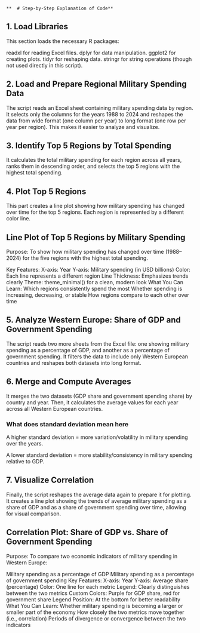 
                                                                                     **  # Step-by-Step Explanation of Code**

## 1. Load Libraries
This section loads the necessary R packages:

readxl for reading Excel files.
dplyr for data manipulation.
ggplot2 for creating plots.
tidyr for reshaping data.
stringr for string operations (though not used directly in this script).

## 2. Load and Prepare Regional Military Spending Data
The script reads an Excel sheet containing military spending data by region. It selects only the columns for the years 1988 to 2024 and reshapes the data from wide format (one column per year) to long format (one row per year per region). This makes it easier to analyze and visualize.

## 3. Identify Top 5 Regions by Total Spending
It calculates the total military spending for each region across all years, ranks them in descending order, and selects the top 5 regions with the highest total spending.

## 4. Plot Top 5 Regions
This part creates a line plot showing how military spending has changed over time for the top 5 regions. Each region is represented by a different color line.

## Line Plot of Top 5 Regions by Military Spending
Purpose:
To show how military spending has changed over time (1988–2024) for the five regions with the highest total spending.

Key Features:
X-axis: Year
Y-axis: Military spending (in USD billions)
Color: Each line represents a different region
Line Thickness: Emphasizes trends clearly
Theme: theme_minimal() for a clean, modern look
What You Can Learn:
Which regions consistently spend the most
Whether spending is increasing, decreasing, or stable
How regions compare to each other over time

## 5. Analyze Western Europe: Share of GDP and Government Spending
The script reads two more sheets from the Excel file: one showing military spending as a percentage of GDP, and another as a percentage of government spending. It filters the data to include only Western European countries and reshapes both datasets into long format.

## 6. Merge and Compute Averages
It merges the two datasets (GDP share and government spending share) by country and year. Then, it calculates the average values for each year across all Western European countries.


### What does standard deviation mean here
A higher standard deviation = more variation/volatility in military spending over the years.

A lower standard deviation = more stability/consistency in military spending relative to GDP.


## 7. Visualize Correlation
Finally, the script reshapes the average data again to prepare it for plotting. It creates a line plot showing the trends of average military spending as a share of GDP and as a share of government spending over time, allowing for visual comparison.

## Correlation Plot: Share of GDP vs. Share of Government Spending
Purpose:
To compare two economic indicators of military spending in Western Europe:

Military spending as a percentage of GDP
Military spending as a percentage of government spending
Key Features:
X-axis: Year
Y-axis: Average share (percentage)
Color: One line for each metric
Legend: Clearly distinguishes between the two metrics
Custom Colors: Purple for GDP share, red for government share
Legend Position: At the bottom for better readability
What You Can Learn:
Whether military spending is becoming a larger or smaller part of the economy
How closely the two metrics move together (i.e., correlation)
Periods of divergence or convergence between the two indicators
